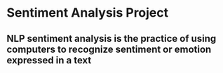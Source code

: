 # Sentiment Analysis Project

## NLP sentiment analysis is the practice of using computers to recognize sentiment or emotion expressed in a text
